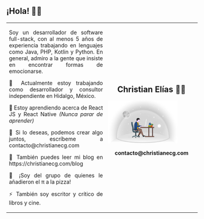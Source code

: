 ## ¡Hola! 👋🏻

<!--
**ChristianECG/ChristianECG** is a ✨ _special_ ✨ repository because its `README.md` (this file) appears on your GitHub profile.

Here are some ideas to get you started:

- 🔭 I’m currently working on ...
- 🌱 I’m currently learning ...
- 👯 I’m looking to collaborate on ...
- 🤔 I’m looking for help with ...
- 💬 Ask me about ...
- 📫 How to reach me: ...
- 😄 Pronouns: ...
- ⚡ Fun fact: ...
-->

<table><tr><td>
  
  <p align=justify>Soy un desarrollador de software full-stack, con al menos 5 años de experiencia trabajando en lenguajes como Java, PHP, Kotlin y Python.
  En general, admiro a la gente que insiste en encontrar formas de emocionarse.</p>

  <p align=justify>🔭 Actualmente estoy trabajando como desarrollador y consultor independiente en Hidalgo, México.</p>

  <p align=justify>🌱 Estoy aprendiendo acerca de React JS y React Native <i>(Nunca parar de aprender)</i> </p>

  <p align=justify>👯 Si lo deseas, podemos crear algo juntos, escríbeme a contacto@christianecg.com</p>

  <p align=justify>📖 También puedes leer mi blog en https://christianecg.com/blog</p>

  <p align=justify>💬 ¡Soy del grupo de quienes le añadieron el π a la pizza!</p>

  <p align=justify>⚡ También soy escritor y crítico de libros y cine.</p>

</td>
<td>
  <h2 align=center> Christian Elías 👨‍💻</h1>
  <img src='https://github.com/ChristianECG/ChristianECG/blob/master/icon.png' width=80%>
  <p align=center><b>contacto@christianecg.com</b></p>
</td></tr></table>
